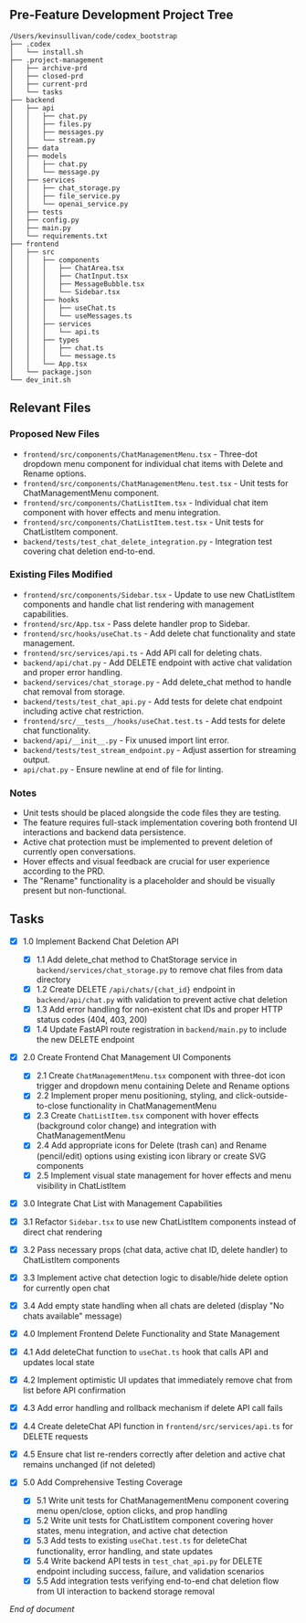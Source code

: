 ## Pre-Feature Development Project Tree
```
/Users/kevinsullivan/code/codex_bootstrap
├── .codex
│   └── install.sh
├── .project-management
│   ├── archive-prd
│   ├── closed-prd
│   ├── current-prd
│   └── tasks
├── backend
│   ├── api
│   │   ├── chat.py
│   │   ├── files.py
│   │   ├── messages.py
│   │   └── stream.py
│   ├── data
│   ├── models
│   │   ├── chat.py
│   │   └── message.py
│   ├── services
│   │   ├── chat_storage.py
│   │   ├── file_service.py
│   │   └── openai_service.py
│   ├── tests
│   ├── config.py
│   ├── main.py
│   └── requirements.txt
├── frontend
│   ├── src
│   │   ├── components
│   │   │   ├── ChatArea.tsx
│   │   │   ├── ChatInput.tsx
│   │   │   ├── MessageBubble.tsx
│   │   │   └── Sidebar.tsx
│   │   ├── hooks
│   │   │   ├── useChat.ts
│   │   │   └── useMessages.ts
│   │   ├── services
│   │   │   └── api.ts
│   │   ├── types
│   │   │   ├── chat.ts
│   │   │   └── message.ts
│   │   └── App.tsx
│   └── package.json
└── dev_init.sh
```

## Relevant Files

### Proposed New Files
- `frontend/src/components/ChatManagementMenu.tsx` - Three-dot dropdown menu component for individual chat items with Delete and Rename options.
- `frontend/src/components/ChatManagementMenu.test.tsx` - Unit tests for ChatManagementMenu component.
- `frontend/src/components/ChatListItem.tsx` - Individual chat item component with hover effects and menu integration.
- `frontend/src/components/ChatListItem.test.tsx` - Unit tests for ChatListItem component.
- `backend/tests/test_chat_delete_integration.py` - Integration test covering chat deletion end-to-end.

### Existing Files Modified
- `frontend/src/components/Sidebar.tsx` - Update to use new ChatListItem components and handle chat list rendering with management capabilities.
- `frontend/src/App.tsx` - Pass delete handler prop to Sidebar.
- `frontend/src/hooks/useChat.ts` - Add delete chat functionality and state management.
- `frontend/src/services/api.ts` - Add API call for deleting chats.
- `backend/api/chat.py` - Add DELETE endpoint with active chat validation and proper error handling.
- `backend/services/chat_storage.py` - Add delete_chat method to handle chat removal from storage.
- `backend/tests/test_chat_api.py` - Add tests for delete chat endpoint including active chat restriction.
- `frontend/src/__tests__/hooks/useChat.test.ts` - Add tests for delete chat functionality.
- `backend/api/__init__.py` - Fix unused import lint error.
- `backend/tests/test_stream_endpoint.py` - Adjust assertion for streaming output.
- `api/chat.py` - Ensure newline at end of file for linting.

### Notes

- Unit tests should be placed alongside the code files they are testing.
- The feature requires full-stack implementation covering both frontend UI interactions and backend data persistence.
- Active chat protection must be implemented to prevent deletion of currently open conversations.
- Hover effects and visual feedback are crucial for user experience according to the PRD.
- The "Rename" functionality is a placeholder and should be visually present but non-functional.

## Tasks

- [x] 1.0 Implement Backend Chat Deletion API
  - [x] 1.1 Add delete_chat method to ChatStorage service in `backend/services/chat_storage.py` to remove chat files from data directory
  - [x] 1.2 Create DELETE `/api/chats/{chat_id}` endpoint in `backend/api/chat.py` with validation to prevent active chat deletion
  - [x] 1.3 Add error handling for non-existent chat IDs and proper HTTP status codes (404, 403, 200)
  - [x] 1.4 Update FastAPI route registration in `backend/main.py` to include the new DELETE endpoint

- [x] 2.0 Create Frontend Chat Management UI Components
  - [x] 2.1 Create `ChatManagementMenu.tsx` component with three-dot icon trigger and dropdown menu containing Delete and Rename options
  - [x] 2.2 Implement proper menu positioning, styling, and click-outside-to-close functionality in ChatManagementMenu
  - [x] 2.3 Create `ChatListItem.tsx` component with hover effects (background color change) and integration with ChatManagementMenu
  - [x] 2.4 Add appropriate icons for Delete (trash can) and Rename (pencil/edit) options using existing icon library or create SVG components
  - [x] 2.5 Implement visual state management for hover effects and menu visibility in ChatListItem

 - [x] 3.0 Integrate Chat List with Management Capabilities
  - [x] 3.1 Refactor `Sidebar.tsx` to use new ChatListItem components instead of direct chat rendering
  - [x] 3.2 Pass necessary props (chat data, active chat ID, delete handler) to ChatListItem components
  - [x] 3.3 Implement active chat detection logic to disable/hide delete option for currently open chat
  - [x] 3.4 Add empty state handling when all chats are deleted (display "No chats available" message)

 - [x] 4.0 Implement Frontend Delete Functionality and State Management
  - [x] 4.1 Add deleteChat function to `useChat.ts` hook that calls API and updates local state
  - [x] 4.2 Implement optimistic UI updates that immediately remove chat from list before API confirmation
  - [x] 4.3 Add error handling and rollback mechanism if delete API call fails
  - [x] 4.4 Create deleteChat API function in `frontend/src/services/api.ts` for DELETE requests
  - [x] 4.5 Ensure chat list re-renders correctly after deletion and active chat remains unchanged (if not deleted)

- [x] 5.0 Add Comprehensive Testing Coverage
  - [x] 5.1 Write unit tests for ChatManagementMenu component covering menu open/close, option clicks, and prop handling
  - [x] 5.2 Write unit tests for ChatListItem component covering hover states, menu integration, and active chat detection
  - [x] 5.3 Add tests to existing `useChat.test.ts` for deleteChat functionality, error handling, and state updates
  - [x] 5.4 Write backend API tests in `test_chat_api.py` for DELETE endpoint including success, failure, and validation scenarios
  - [x] 5.5 Add integration tests verifying end-to-end chat deletion flow from UI interaction to backend storage removal

*End of document*

